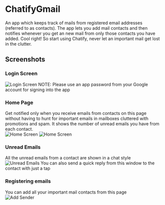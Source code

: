 # ChatifyGmail
An app which keeps track of mails from registered email addresses (referred to as contacts). The app lets you add mail contacts and then notifies whenever you get an new mail from only those contacts you have added. Cool right! So start using Chatify, never let an important mail get lost in the clutter.

## Screenshots
### Login Screen
![Login Screen](https://raw.githubusercontent.com/raghuchandan1/ChatifyGmail/update-readme/Login%20Screen.jpg?raw=true "Login Screen")
NOTE: Please use an app password from your Google account for signing into the app

### Home Page
Get notified only when you receive emails from contacts on this page without having to hunt for important emails in mailboxes cluttered with promotions and spam. It shows the number of unread emails you have from each contact.  
![Home Screen](https://raw.githubusercontent.com/raghuchandan1/ChatifyGmail/update-readme/Home%20Screen.jpg?raw=true "Home Screen")
![Home Screen](https://raw.githubusercontent.com/raghuchandan1/ChatifyGmail/update-readme/Home%20Screen%202.jpg?raw=true "Home Screen")
### Unread Emails
All the unread emails from a contact are shown in a chat style  
![Unread Emails](https://raw.githubusercontent.com/raghuchandan1/ChatifyGmail/update-readme/Unread%20Emails.jpg?raw=true "Unread Emails")
You can also send a quick reply from this window to the contact with just a tap

### Registering emails
You can add all your important mail contacts from this page  
![Add Sender](https://raw.githubusercontent.com/raghuchandan1/ChatifyGmail/update-readme/Add%20Sender.jpg?raw=true "Add Contact")
